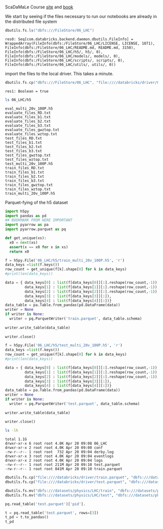 <div class="cell markdown">

ScaDaMaLe Course [site](https://lamastex.github.io/scalable-data-science/sds/3/x/) and [book](https://lamastex.github.io/ScaDaMaLe/index.html)

</div>

<div class="cell markdown">

We start by seeing if the files necessary to run our notebooks are already in the distributed file system

</div>

<div class="cell code" execution_count="1" scrolled="false">

``` scala
dbutils.fs.ls("dbfs:///FileStore/06_LHC")
```

<div class="output execute_result plain_result" execution_count="1">

    res0: Seq[com.databricks.backend.daemon.dbutils.FileInfo] = WrappedArray(FileInfo(dbfs:/FileStore/06_LHC/LICENSE, LICENSE, 1071), FileInfo(dbfs:/FileStore/06_LHC/README.md, README.md, 3150), FileInfo(dbfs:/FileStore/06_LHC/h5/, h5/, 0), FileInfo(dbfs:/FileStore/06_LHC/models/, models/, 0), FileInfo(dbfs:/FileStore/06_LHC/scripts/, scripts/, 0), FileInfo(dbfs:/FileStore/06_LHC/utils/, utils/, 0))

</div>

</div>

<div class="cell markdown">

import the files to the local driver. This takes a minute.

</div>

<div class="cell code" execution_count="1" scrolled="false">

``` scala
dbutils.fs.cp("dbfs:///FileStore/06_LHC", "file:////databricks/driver/06_LHC", recurse=true)
```

<div class="output execute_result plain_result" execution_count="1">

    res1: Boolean = true

</div>

</div>

<div class="cell code" execution_count="1" scrolled="false">

``` sh
ls 06_LHC/h5 
```

<div class="output execute_result plain_result" execution_count="1">

    eval_multi_20v_100P.h5
    evaluate_files_RD.txt
    evaluate_files_b1.txt
    evaluate_files_b2.txt
    evaluate_files_b3.txt
    evaluate_files_gwztop.txt
    evaluate_files_wztop.txt
    test_files_RD.txt
    test_files_b1.txt
    test_files_b2.txt
    test_files_b3.txt
    test_files_gwztop.txt
    test_files_wztop.txt
    test_multi_20v_100P.h5
    train_files_RD.txt
    train_files_b1.txt
    train_files_b2.txt
    train_files_b3.txt
    train_files_gwztop.txt
    train_files_wztop.txt
    train_multi_20v_100P.h5

</div>

</div>

<div class="cell markdown">

Parquet-fying of the h5 dataset

</div>

<div class="cell code" execution_count="1" scrolled="false">

``` python
import h5py
import pandas as pd
## BOOKMARK FROM HERE IMPORTANT
import pyarrow as pa
import pyarrow.parquet as pq

def get_unique(xs):
  x0 = next(xs)
  assert(x == x0 for x in xs)
  return x0

f = h5py.File('06_LHC/h5/train_multi_20v_100P.h5', 'r')
data_keys =list(f.keys())
row_count = get_unique(f[k].shape[0] for k in data_keys)
#print(len(data_keys))

data = { data_keys[0] : list(f[data_keys[0]][:].reshape(row_count,-1)),
         data_keys[1] : list(f[data_keys[1]][:].reshape(row_count,-1)),
         data_keys[2] : list(f[data_keys[2]][:].reshape(row_count,-1)),
         data_keys[3] : list(f[data_keys[3]][:]),
         data_keys[4] : list(f[data_keys[4]][:])}
data_table = pa.Table.from_pandas(pd.DataFrame(data))
writer = None
if writer is None:
  writer = pq.ParquetWriter('train.parquet', data_table.schema)
  
writer.write_table(data_table)
  
writer.close()

f = h5py.File('06_LHC/h5/test_multi_20v_100P.h5', 'r')
data_keys =list(f.keys())
row_count = get_unique(f[k].shape[0] for k in data_keys)
#print(len(data_keys))

data = { data_keys[0] : list(f[data_keys[0]][:].reshape(row_count,-1)),
         data_keys[1] : list(f[data_keys[1]][:].reshape(row_count,-1)),
         data_keys[2] : list(f[data_keys[2]][:].reshape(row_count,-1)),
         data_keys[3] : list(f[data_keys[3]][:]),
         data_keys[4] : list(f[data_keys[4]][:])}
data_table = pa.Table.from_pandas(pd.DataFrame(data))
writer = None
if writer is None:
  writer = pq.ParquetWriter('test.parquet', data_table.schema)
  
writer.write_table(data_table)
  
writer.close()
```

</div>

<div class="cell code" execution_count="1" scrolled="false">

``` sh
ls -lh
```

<div class="output execute_result plain_result" execution_count="1">

    total 1.1G
    drwxr-xr-x 6 root root 4.0K Apr 20 09:08 06_LHC
    drwxr-xr-x 2 root root 4.0K Apr 20 09:00 conf
    -rw-r--r-- 1 root root  732 Apr 20 09:04 derby.log
    drwxr-xr-x 3 root root 4.0K Apr 20 09:04 eventlogs
    drwxr-xr-x 2 root root 4.0K Apr 20 09:04 logs
    -rw-r--r-- 1 root root 211M Apr 20 09:10 test.parquet
    -rw-r--r-- 1 root root 841M Apr 20 09:10 train.parquet

</div>

</div>

<div class="cell code" execution_count="1" scrolled="false">

``` python
dbutils.fs.cp("file:////databricks/driver/train.parquet", "dbfs:///datasets/physics/LHC/train/", recurse=true)
dbutils.fs.cp("file:////databricks/driver/test.parquet", "dbfs:///datasets/physics/LHC/test/", recurse=true)
```

</div>

<div class="cell code" execution_count="1" scrolled="false">

``` python
dbutils.fs.mv("dbfs:///datasets/physics/LHC/train", "dbfs:///datasets/physics/LHC/train.parquet")
dbutils.fs.mv("dbfs:///datasets/physics/LHC/test", "dbfs:///datasets/physics/LHC/test.parquet")
```

</div>

<div class="cell code" execution_count="1" scrolled="false">

``` python
pq.read_table('test.parquet')['pid'].
```

</div>

<div class="cell code" execution_count="1" scrolled="false">

``` python
t = pq.read_table('test.parquet', rows=[3])
t_pd = t.to_pandas()
t_pd
```

</div>

<div class="cell code" execution_count="1" scrolled="false">

</div>

<div class="cell code" execution_count="1" scrolled="false">

</div>

